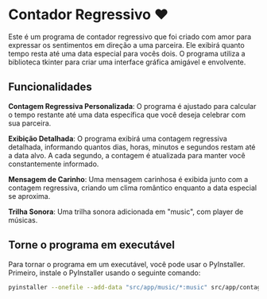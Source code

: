 # Contador Regressivo ❤️

Este é um programa de contador regressivo que foi criado com amor para expressar os sentimentos em direção a uma parceira. Ele exibirá quanto tempo resta até uma data especial para vocês dois. O programa utiliza a biblioteca tkinter para criar uma interface gráfica amigável e envolvente.

## Funcionalidades

**Contagem Regressiva Personalizada**: O programa é ajustado para calcular o tempo restante até uma data específica que você deseja celebrar com sua parceira.

**Exibição Detalhada**: O programa exibirá uma contagem regressiva detalhada, informando quantos dias, horas, minutos e segundos restam até a data alvo. A cada segundo, a contagem é atualizada para manter você constantemente informado.

**Mensagem de Carinho**: Uma mensagem carinhosa é exibida junto com a contagem regressiva, criando um clima romântico enquanto a data especial se aproxima.

**Trilha Sonora**: Uma trilha sonora adicionada em "music", com player de músicas.

## Torne o programa em executável

Para tornar o programa em um executável, você pode usar o PyInstaller. Primeiro, instale o PyInstaller usando o seguinte comando:

```bash
pyinstaller --onefile --add-data "src/app/music/*:music" src/app/contagem_regressiva.py
```
